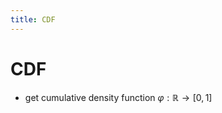 ```yaml
---
title: CDF
---
```


# CDF
- get cumulative density function $\varphi : \mathbb{R} \rightarrow [0,1]$










